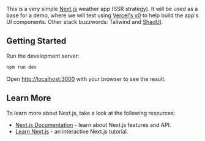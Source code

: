 This is a very simple [Next.js](https://nextjs.org) weather app (SSR strategy).
It will be used as a base for a demo, where we will test using [Vercel's v0](https://v0.dev/) to help build the app's UI components.
Other stack buzzwords: Tailwind and [ShadUI](https://ui.shadcn.com/docs).

## Getting Started

Run the development server:

```bash
npm run dev
```

Open [http://localhost:3000](http://localhost:3000) with your browser to see the result.

## Learn More

To learn more about Next.js, take a look at the following resources:

- [Next.js Documentation](https://nextjs.org/docs) - learn about Next.js features and API.
- [Learn Next.js](https://nextjs.org/learn) - an interactive Next.js tutorial.
